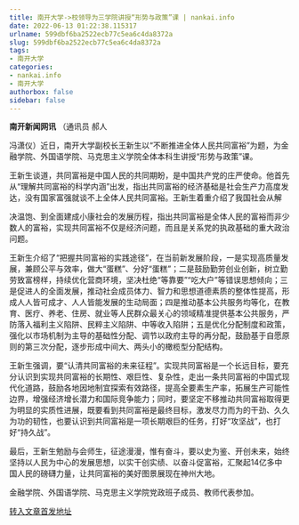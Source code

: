 ```yaml
---
title: 南开大学->校领导为三学院讲授“形势与政策”课 | nankai.info
date: 2022-06-13 01:22:38.115317
urlname: 599dbf6ba2522ecb77c5ea6c4da8372a
slug: 599dbf6ba2522ecb77c5ea6c4da8372a
tags: 
- 南开大学
categories:
- nankai.info
- 南开大学
authorbox: false
sidebar: false
---
```

**南开新闻网讯** （通讯员 郝人

冯潇仪）近日，南开大学副校长王新生以“不断推进全体人民共同富裕”为题，为金融学院、外国语学院、马克思主义学院全体本科生讲授“形势与政策”课。

王新生谈道，共同富裕是中国人民的共同期盼，是中国共产党的庄严使命。他首先从“理解共同富裕的科学内涵”出发，指出共同富裕的经济基础是社会生产力高度发达，没有国家富强就谈不上全体人民共同富裕。王新生着重介绍了我国社会从解
<!--more-->
决温饱、到全面建成小康社会的发展历程，指出共同富裕是全体人民的富裕而非少数人的富裕，实现共同富裕不仅是经济问题，而且是关系党的执政基础的重大政治问题。

王新生介绍了“把握共同富裕的实践途径”，在当前新发展阶段，一是实现高质量发展，兼顾公平与效率，做大“蛋糕”、分好“蛋糕”；二是鼓励勤劳创业创新，树立勤劳致富榜样，持续优化营商环境，坚决杜绝“等靠要”“吃大户”等错误思想倾向；三是促进人的全面发展，推动社会成员体力、智力和思想道德素质的整体性提高，形成人人皆可成才、人人皆能发展的生动局面；四是推动基本公共服务均等化，在教育、医疗、养老、住房、就业等人民群众最关心的领域精准提供基本公共服务，严防落入福利主义陷阱、民粹主义陷阱、中等收入陷阱；五是优化分配制度和政策，强化以市场机制为主导的基础性分配、调节以政府主导的再分配，鼓励基于自愿原则的第三次分配，逐步形成中间大、两头小的橄榄型分配结构。

王新生强调，要“认清共同富裕的未来征程”。实现共同富裕是一个长远目标，要充分认识到实现共同富裕的长期性、艰巨性、复杂性，走出一条共同富裕的中国式现代化道路，鼓励各地因地制宜探索有效路径，提高全要素生产率，拓展生产可能性边界，增强经济增长潜力和国际竞争能力；同时，要坚定不移推动共同富裕取得更为明显的实质性进展，既要看到共同富裕是最终目标，激发尽力而为的干劲、久久为功的韧性，也要认识到共同富裕是一项长期艰巨的任务，打好“攻坚战”，也打好“持久战”。

最后，王新生勉励与会师生，征途漫漫，惟有奋斗，要以史为鉴、开创未来，始终坚持以人民为中心的发展思想，以实干创实绩、以奋斗促富裕，汇聚起14亿多中国人民的磅礴力量，让共同富裕的美好图景展现在神州大地。

金融学院、外国语学院、马克思主义学院党政班子成员、教师代表参加。



[转入文章首发地址](http://news.nankai.edu.cn/ywsd/system/2022/06/10/030051670.shtml)
